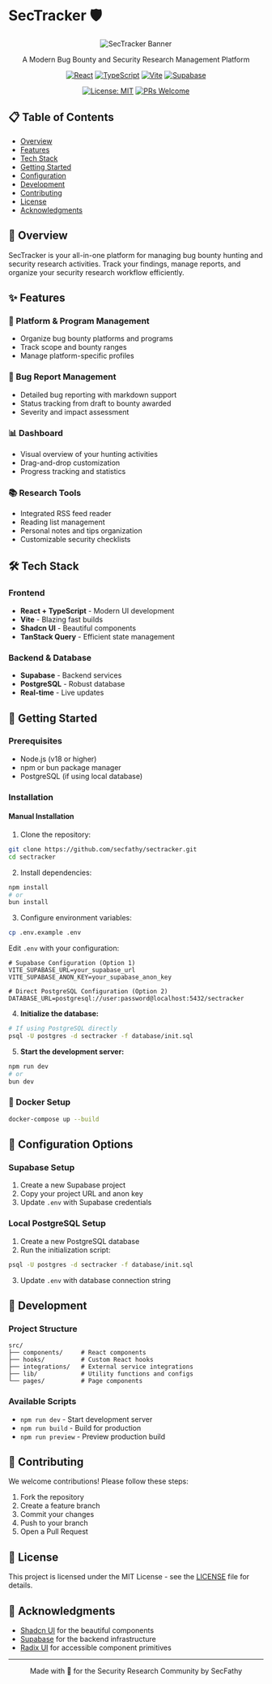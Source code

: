 
# SecTracker 🛡️

<div align="center">

![SecTracker Banner](https://i.ibb.co/LhXb1DFy/shot-style-2025-06-12-T14-34-26-093-Z.png)

A Modern Bug Bounty and Security Research Management Platform

[![React](https://img.shields.io/badge/React-20232A?style=for-the-badge&logo=react&logoColor=61DAFB)](https://reactjs.org/)
[![TypeScript](https://img.shields.io/badge/TypeScript-007ACC?style=for-the-badge&logo=typescript&logoColor=white)](https://www.typescriptlang.org/)
[![Vite](https://img.shields.io/badge/Vite-B73BFE?style=for-the-badge&logo=vite&logoColor=FFD62E)](https://vitejs.dev/)
[![Supabase](https://img.shields.io/badge/Supabase-181818?style=for-the-badge&logo=supabase&logoColor=white)](https://supabase.io/)

[![License: MIT](https://img.shields.io/badge/License-MIT-yellow.svg?style=for-the-badge)](https://opensource.org/licenses/MIT)
[![PRs Welcome](https://img.shields.io/badge/PRs-welcome-brightgreen.svg?style=for-the-badge)](http://makeapullrequest.com)

</div>

## 📋 Table of Contents
- [Overview](#-overview)
- [Features](#-features)
- [Tech Stack](#-tech-stack)
- [Getting Started](#-getting-started)
- [Configuration](#-configuration-options)
- [Development](#-development)
- [Contributing](#-contributing)
- [License](#-license)
- [Acknowledgments](#-acknowledgments)

## 🎯 Overview

SecTracker is your all-in-one platform for managing bug bounty hunting and security research activities. Track your findings, manage reports, and organize your security research workflow efficiently.

## ✨ Features

### 🎯 Platform & Program Management
- Organize bug bounty platforms and programs
- Track scope and bounty ranges
- Manage platform-specific profiles

### 🐛 Bug Report Management
- Detailed bug reporting with markdown support
- Status tracking from draft to bounty awarded
- Severity and impact assessment

### 📊 Dashboard
- Visual overview of your hunting activities
- Drag-and-drop customization
- Progress tracking and statistics

### 📚 Research Tools
- Integrated RSS feed reader
- Reading list management
- Personal notes and tips organization
- Customizable security checklists

## 🛠️ Tech Stack

### Frontend
- **React + TypeScript** - Modern UI development
- **Vite** - Blazing fast builds
- **Shadcn UI** - Beautiful components
- **TanStack Query** - Efficient state management

### Backend & Database
- **Supabase** - Backend services
- **PostgreSQL** - Robust database
- **Real-time** - Live updates

## 🚀 Getting Started

### Prerequisites
- Node.js (v18 or higher)
- npm or bun package manager
- PostgreSQL (if using local database)

### Installation


#### Manual Installation

1. Clone the repository:
```bash
git clone https://github.com/secfathy/sectracker.git
cd sectracker
```

2. Install dependencies:
```bash
npm install
# or
bun install
```

3. Configure environment variables:
```bash
cp .env.example .env
```

Edit `.env` with your configuration:
```plaintext
# Supabase Configuration (Option 1)
VITE_SUPABASE_URL=your_supabase_url
VITE_SUPABASE_ANON_KEY=your_supabase_anon_key

# Direct PostgreSQL Configuration (Option 2)
DATABASE_URL=postgresql://user:password@localhost:5432/sectracker
```

4. **Initialize the database:**
```bash
# If using PostgreSQL directly
psql -U postgres -d sectracker -f database/init.sql
```

5. **Start the development server:**
```bash
npm run dev
# or
bun dev
```

### 🐳 Docker Setup
```bash
docker-compose up --build
```

## 🔧 Configuration Options

### Supabase Setup
1. Create a new Supabase project
2. Copy your project URL and anon key
3. Update `.env` with Supabase credentials

### Local PostgreSQL Setup
1. Create a new PostgreSQL database
2. Run the initialization script:
```bash
psql -U postgres -d sectracker -f database/init.sql
```
3. Update `.env` with database connection string

## 📖 Development

### Project Structure
```
src/
├── components/     # React components
├── hooks/          # Custom React hooks
├── integrations/   # External service integrations
├── lib/            # Utility functions and configs
└── pages/          # Page components
```

### Available Scripts
- `npm run dev` - Start development server
- `npm run build` - Build for production
- `npm run preview` - Preview production build

## 🤝 Contributing

We welcome contributions! Please follow these steps:

1. Fork the repository
2. Create a feature branch
3. Commit your changes
4. Push to your branch
5. Open a Pull Request

## 📄 License

This project is licensed under the MIT License - see the [LICENSE](LICENSE) file for details.

## 🙏 Acknowledgments

- [Shadcn UI](https://ui.shadcn.com/) for the beautiful components
- [Supabase](https://supabase.io/) for the backend infrastructure
- [Radix UI](https://www.radix-ui.com/) for accessible component primitives

---

<div align="center">
Made with 💙 for the Security Research Community by SecFathy
</div>
